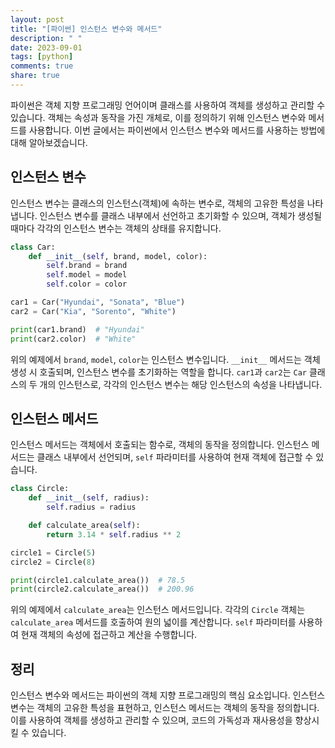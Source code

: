 ```yaml
---
layout: post
title: "[파이썬] 인스턴스 변수와 메서드"
description: " "
date: 2023-09-01
tags: [python]
comments: true
share: true
---
```


파이썬은 객체 지향 프로그래밍 언어이며 클래스를 사용하여 객체를 생성하고 관리할 수 있습니다. 객체는 속성과 동작을 가진 개체로, 이를 정의하기 위해 인스턴스 변수와 메서드를 사용합니다. 이번 글에서는 파이썬에서 인스턴스 변수와 메서드를 사용하는 방법에 대해 알아보겠습니다.

## 인스턴스 변수

인스턴스 변수는 클래스의 인스턴스(객체)에 속하는 변수로, 객체의 고유한 특성을 나타냅니다. 인스턴스 변수를 클래스 내부에서 선언하고 초기화할 수 있으며, 객체가 생성될 때마다 각각의 인스턴스 변수는 객체의 상태를 유지합니다.

```python
class Car:
    def __init__(self, brand, model, color):
        self.brand = brand
        self.model = model
        self.color = color

car1 = Car("Hyundai", "Sonata", "Blue")
car2 = Car("Kia", "Sorento", "White")

print(car1.brand)  # "Hyundai"
print(car2.color)  # "White"
```

위의 예제에서 `brand`, `model`, `color`는 인스턴스 변수입니다. `__init__` 메서드는 객체 생성 시 호출되며, 인스턴스 변수를 초기화하는 역할을 합니다. `car1`과 `car2`는 `Car` 클래스의 두 개의 인스턴스로, 각각의 인스턴스 변수는 해당 인스턴스의 속성을 나타냅니다.

## 인스턴스 메서드

인스턴스 메서드는 객체에서 호출되는 함수로, 객체의 동작을 정의합니다. 인스턴스 메서드는 클래스 내부에서 선언되며, `self` 파라미터를 사용하여 현재 객체에 접근할 수 있습니다.

```python
class Circle:
    def __init__(self, radius):
        self.radius = radius

    def calculate_area(self):
        return 3.14 * self.radius ** 2

circle1 = Circle(5)
circle2 = Circle(8)

print(circle1.calculate_area())  # 78.5
print(circle2.calculate_area())  # 200.96
```

위의 예제에서 `calculate_area`는 인스턴스 메서드입니다. 각각의 `Circle` 객체는 `calculate_area` 메서드를 호출하여 원의 넓이를 계산합니다. `self` 파라미터를 사용하여 현재 객체의 속성에 접근하고 계산을 수행합니다.

## 정리

인스턴스 변수와 메서드는 파이썬의 객체 지향 프로그래밍의 핵심 요소입니다. 인스턴스 변수는 객체의 고유한 특성을 표현하고, 인스턴스 메서드는 객체의 동작을 정의합니다. 이를 사용하여 객체를 생성하고 관리할 수 있으며, 코드의 가독성과 재사용성을 향상시킬 수 있습니다.